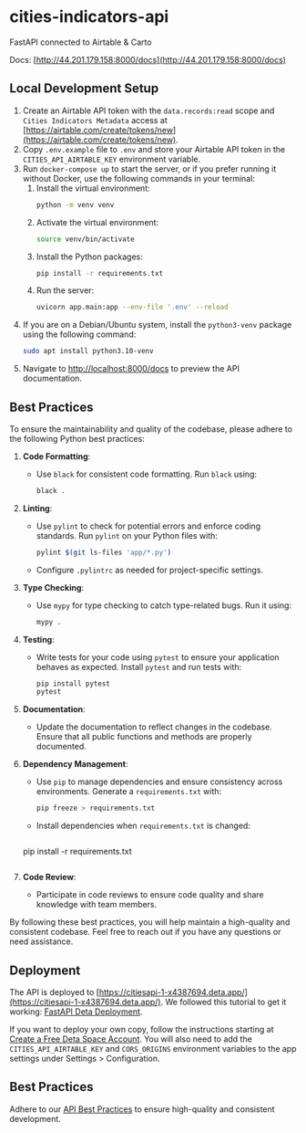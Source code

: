 # cities-indicators-api
FastAPI connected to Airtable & Carto

Docs: [http://44.201.179.158:8000/docs](http://44.201.179.158:8000/docs)

## Local Development Setup
 
1. Create an Airtable API token with the `data.records:read` scope and `Cities Indicators Metadata` access at [https://airtable.com/create/tokens/new](https://airtable.com/create/tokens/new).
2. Copy `.env.example` file to `.env` and store your Airtable API token in the `CITIES_API_AIRTABLE_KEY` environment variable.
3. Run `docker-compose up` to start the server, or if you prefer running it without Docker, use the following commands in your terminal:
    1. Install the virtual environment:
        ```sh
        python -m venv venv
        ``` 
    2. Activate the virtual environment:
        ```sh
        source venv/bin/activate
        ```
    3. Install the Python packages:
        ```sh
        pip install -r requirements.txt
        ```
    4. Run the server:
        ```sh
        uvicorn app.main:app --env-file '.env' --reload
        ```
4. If you are on a Debian/Ubuntu system, install the `python3-venv` package using the following command:
    ```sh
    sudo apt install python3.10-venv
    ```
5. Navigate to [http://localhost:8000/docs](http://localhost:8000/docs) to preview the API documentation.

## Best Practices

To ensure the maintainability and quality of the codebase, please adhere to the following Python best practices:

1. **Code Formatting**:
   - Use `black` for consistent code formatting. Run `black` using:
     ```sh
     black .
     ```

2. **Linting**:
   - Use `pylint` to check for potential errors and enforce coding standards. Run `pylint` on your Python files with:
     ```sh
     pylint $(git ls-files 'app/*.py')
     ```
   - Configure `.pylintrc` as needed for project-specific settings.

3. **Type Checking**:
   - Use `mypy` for type checking to catch type-related bugs. Run it using:
     ```sh
     mypy .
     ```

4. **Testing**:
   - Write tests for your code using `pytest` to ensure your application behaves as expected. Install `pytest` and run tests with:
     ```sh
     pip install pytest
     pytest
     ```

5. **Documentation**:
   - Update the documentation to reflect changes in the codebase. Ensure that all public functions and methods are properly documented.

6. **Dependency Management**:
   - Use `pip` to manage dependencies and ensure consistency across environments. Generate a `requirements.txt` with:
     ```sh
     pip freeze > requirements.txt
     ```
   - Install dependencies when `requirements.txt` is changed:
     ```sh
    pip install -r requirements.txt
     ```

8. **Code Review**:
   - Participate in code reviews to ensure code quality and share knowledge with team members.

By following these best practices, you will help maintain a high-quality and consistent codebase. Feel free to reach out if you have any questions or need assistance.

## Deployment
The API is deployed to [https://citiesapi-1-x4387694.deta.app/](https://citiesapi-1-x4387694.deta.app/). We followed this tutorial to get it working: [FastAPI Deta Deployment](https://fastapi.tiangolo.com/deployment/deta/).

If you want to deploy your own copy, follow the instructions starting at [Create a Free Deta Space Account](https://fastapi.tiangolo.com/deployment/deta/#create-a-free-deta-space-account). You will also need to add the `CITIES_API_AIRTABLE_KEY` and `CORS_ORIGINS` environment variables to the app settings under Settings > Configuration.

## Best Practices
Adhere to our [API Best Practices](/docs/best-practices.md) to ensure high-quality and consistent development.

